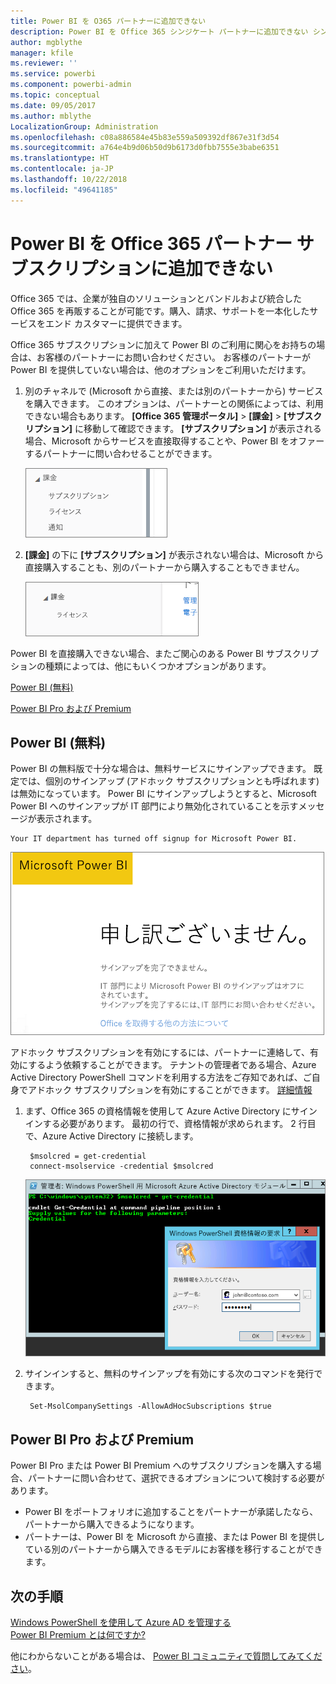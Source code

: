 ```yaml
---
title: Power BI を O365 パートナーに追加できない
description: Power BI を Office 365 シンジケート パートナーに追加できない シンジケート モデルは Office 365 で使用される購入モデルです。
author: mgblythe
manager: kfile
ms.reviewer: ''
ms.service: powerbi
ms.component: powerbi-admin
ms.topic: conceptual
ms.date: 09/05/2017
ms.author: mblythe
LocalizationGroup: Administration
ms.openlocfilehash: c08a886584e45b83e559a509392df867e31f3d54
ms.sourcegitcommit: a764e4b9d06b50d9b6173d0fbb7555e3babe6351
ms.translationtype: HT
ms.contentlocale: ja-JP
ms.lasthandoff: 10/22/2018
ms.locfileid: "49641185"
---
```

# <a name="unable-to-add-power-bi-to-office-365-partner-subscription"></a>Power BI を Office 365 パートナー サブスクリプションに追加できない
Office 365 では、企業が独自のソリューションとバンドルおよび統合した Office 365 を再販することが可能です。購入、請求、サポートを一本化したサービスをエンド カスタマーに提供できます。

Office 365 サブスクリプションに加えて Power BI のご利用に関心をお持ちの場合は、お客様のパートナーにお問い合わせください。 お客様のパートナーが Power BI を提供していない場合は、他のオプションをご利用いただけます。

1. 別のチャネルで (Microsoft から直接、または別のパートナーから) サービスを購入できます。 このオプションは、パートナーとの関係によっては、利用できない場合もあります。 **[Office 365 管理ポータル]** > **[課金]** > **[サブスクリプション]** に移動して確認できます。 **[サブスクリプション]** が表示される場合、Microsoft からサービスを直接取得することや、Power BI をオファーするパートナーに問い合わせることができます。
   
    ![](media/service-admin-syndication-partner/billingsub.png)
2. **[課金]** の下に **[サブスクリプション]** が表示されない場合は、Microsoft から直接購入することも、別のパートナーから購入することもできません。 
   
   ![](media/service-admin-syndication-partner/billing.png)

Power BI を直接購入できない場合、またご関心のある Power BI サブスクリプションの種類によっては、他にもいくつかオプションがあります。

[Power BI (無料)](#power-bi-free)

[Power BI Pro および Premium](#power-bi-pro-and-premium)

## <a name="power-bi-free"></a>Power BI (無料)
Power BI の無料版で十分な場合は、無料サービスにサインアップできます。 既定では、個別のサインアップ (アドホック サブスクリプションとも呼ばれます) は無効になっています。 Power BI にサインアップしようとすると、Microsoft Power BI へのサインアップが IT 部門により無効化されていることを示すメッセージが表示されます。

    Your IT department has turned off signup for Microsoft Power BI.

![](media/service-admin-syndication-partner/sorry.png)

アドホック サブスクリプションを有効にするには、パートナーに連絡して、有効にするよう依頼することができます。 テナントの管理者である場合、Azure Active Directory PowerShell コマンドを利用する方法をご存知であれば、ご自身でアドホック サブスクリプションを有効にすることができます。 [詳細情報](https://technet.microsoft.com/library/jj151815.aspx)

1. まず、Office 365 の資格情報を使用して Azure Active Directory にサインインする必要があります。 最初の行で、資格情報が求められます。 2 行目で、Azure Active Directory に接続します。
   
        $msolcred = get-credential
        connect-msolservice -credential $msolcred
   
    ![](media/service-admin-syndication-partner/aad-signin.png)
2. サインインすると、無料のサインアップを有効にする次のコマンドを発行できます。
   
        Set-MsolCompanySettings -AllowAdHocSubscriptions $true

## <a name="power-bi-pro-and-premium"></a>Power BI Pro および Premium
Power BI Pro または Power BI Premium へのサブスクリプションを購入する場合、パートナーに問い合わせて、選択できるオプションについて検討する必要があります。

* Power BI をポートフォリオに追加することをパートナーが承諾したなら、パートナーから購入できるようになります。
* パートナーは、Power BI を Microsoft から直接、または Power BI を提供している別のパートナーから購入できるモデルにお客様を移行することができます。

## <a name="next-steps"></a>次の手順
[Windows PowerShell を使用して Azure AD を管理する](https://technet.microsoft.com/library/jj151815.aspx)  
[Power BI Premium とは何ですか?](service-premium.md)

他にわからないことがある場合は、 [Power BI コミュニティで質問してみてください](http://community.powerbi.com/)。

